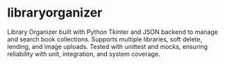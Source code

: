 # libraryorganizer
Library Organizer built with Python Tkinter and JSON backend to manage and search book collections. Supports multiple libraries, soft delete, lending, and image uploads. Tested with unittest and mocks, ensuring reliability with unit, integration, and system coverage.
